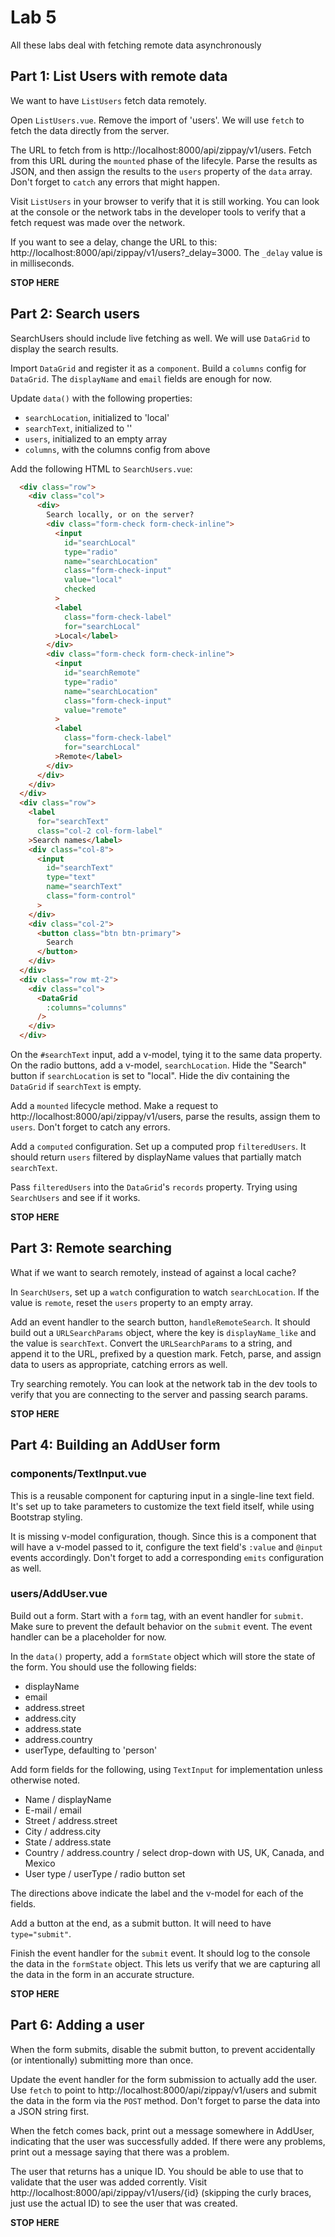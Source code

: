 # Lab 5

All these labs deal with fetching remote data asynchronously

## Part 1: List Users with remote data

We want to have `ListUsers` fetch data remotely. 

Open `ListUsers.vue`. Remove the import of 'users'. We will use `fetch` to fetch the data directly from the server.

The URL to fetch from is http://localhost:8000/api/zippay/v1/users. Fetch from this URL during the `mounted` phase of the lifecyle. Parse the results as JSON, and then assign the results to the `users` property of the `data` array. Don't forget to `catch` any errors that might happen.

Visit `ListUsers` in your browser to verify that it is still working. You can look at the console or the network tabs in the developer tools to verify that a fetch request was made over the network.

If you want to see a delay, change the URL to this: http://localhost:8000/api/zippay/v1/users?_delay=3000. The `_delay` value is in milliseconds.

**STOP HERE**

## Part 2: Search users

SearchUsers should include live fetching as well. We will use `DataGrid` to display the search results. 

Import `DataGrid` and register it as a `component`. 
Build a `columns` config for `DataGrid`. The `displayName` and `email` fields are enough for now. 

Update `data()` with the following properties: 

- `searchLocation`, initialized to 'local'
- `searchText`, initialized to ''
- `users`, initialized to an empty array
- `columns`, with the columns config from above

Add the following HTML to `SearchUsers.vue`: 

```html
  <div class="row">
    <div class="col">
      <div>
        Search locally, or on the server?
        <div class="form-check form-check-inline">
          <input
            id="searchLocal"
            type="radio"
            name="searchLocation"
            class="form-check-input"
            value="local"
            checked
          >
          <label
            class="form-check-label"
            for="searchLocal"
          >Local</label>
        </div>
        <div class="form-check form-check-inline">
          <input
            id="searchRemote"
            type="radio"
            name="searchLocation"
            class="form-check-input"
            value="remote"
          >
          <label
            class="form-check-label"
            for="searchLocal"
          >Remote</label>
        </div>
      </div>
    </div>
  </div>
  <div class="row">
    <label
      for="searchText"
      class="col-2 col-form-label"
    >Search names</label>
    <div class="col-8">
      <input
        id="searchText"
        type="text"
        name="searchText"
        class="form-control"
      >
    </div>
    <div class="col-2">
      <button class="btn btn-primary">
        Search
      </button>
    </div>
  </div>
  <div class="row mt-2">
    <div class="col">
      <DataGrid
        :columns="columns"
      />
    </div>
  </div>
```

On the `#searchText` input, add a v-model, tying it to the same data property. 
On the radio buttons, add a v-model, `searchLocation`.
Hide the "Search" button if `searchLocation` is set to "local".
Hide the div containing the `DataGrid` if `searchText` is empty.

Add a `mounted` lifecycle method. Make a request to http://localhost:8000/api/zippay/v1/users, parse the results, assign them to `users`. Don't forget to catch any errors. 

Add a `computed` configuration. Set up a computed prop `filteredUsers`. It should return `users` filtered by displayName values that partially match `searchText`. 

Pass `filteredUsers` into the `DataGrid`'s `records` property. Trying using `SearchUsers` and see if it works.

**STOP HERE**

## Part 3: Remote searching

What if we want to search remotely, instead of against a local cache? 

In `SearchUsers`, set up a `watch` configuration to watch `searchLocation`. If the value is `remote`, reset the `users` property to an empty array. 

Add an event handler to the search button, `handleRemoteSearch`. It should build out a `URLSearchParams` object, where the key is `displayName_like` and the value is `searchText`. Convert the `URLSearchParams` to a string, and append it to the URL, prefixed by a question mark. Fetch, parse, and assign data to users as appropriate, catching errors as well. 

Try searching remotely. You can look at the network tab in the dev tools to verify that you are connecting to the server and passing search params. 

**STOP HERE**

## Part 4: Building an AddUser form

### components/TextInput.vue

This is a reusable component for capturing input in a single-line text field. It's set up to take parameters to customize the text field itself, while using Bootstrap styling.

It is missing v-model configuration, though. Since this is a component that will have a v-model passed to it, configure the text field's `:value` and `@input` events accordingly. Don't forget to add a corresponding `emits` configuration as well.

### users/AddUser.vue

Build out a form. Start with a `form` tag, with an event handler for `submit`. Make sure to prevent the default behavior on the `submit` event. The event handler can be a placeholder for now.

In the `data()` property, add a `formState` object which will store the state of the form. You should use the following fields:

- displayName
- email
- address.street
- address.city
- address.state
- address.country
- userType, defaulting to 'person'

Add form fields for the following, using `TextInput` for implementation unless otherwise noted.

- Name / displayName
- E-mail / email
- Street / address.street
- City / address.city
- State / address.state
- Country / address.country / select drop-down with US, UK, Canada, and Mexico
- User type / userType / radio button set

The directions above indicate the label and the v-model for each of the fields. 

Add a button at the end, as a submit button. It will need to have `type="submit"`. 

Finish the event handler for the `submit` event. It should log to the console the data in the `formState` object. This lets us verify that we are capturing all the data in the form in an accurate structure. 

**STOP HERE**

## Part 6: Adding a user

When the form submits, disable the submit button, to prevent accidentally (or intentionally) submitting more than once. 

Update the event handler for the form submission to actually add the user. Use `fetch` to point to http://localhost:8000/api/zippay/v1/users and submit the data in the form via the `POST` method. Don't forget to parse the data into a JSON string first. 

When the fetch comes back, print out a message somewhere in AddUser, indicating that the user was successfully added. If there were any problems, print out a message saying that there was a problem.

The user that returns has a unique ID. You should be able to use that to validate that the user was added corrently. Visit http://localhost:8000/api/zippay/v1/users/{id} (skipping the curly braces, just use the actual ID) to see the user that was created. 

**STOP HERE**

